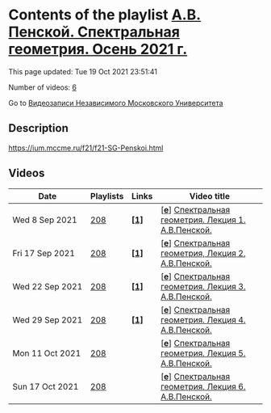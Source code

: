 # Contents of the playlist [А.В. Пенской. Спектральная геометрия. Осень 2021 г.](https://www.youtube.com/playlist?list=PLp9ABVh6_x4Hz700yhep2-WcGXjvSEJA8)

This page updated: Tue 19 Oct 2021 23:51:41

Number of videos: [6](#videos)

Go to [Видеозаписи Независимого Московского Университета](../README.md)

## Description

<https://ium.mccme.ru/f21/f21-SG-Penskoi.html>

## Videos

|Date|Playlists|Links|Video title|
|---|---|---|---|
| Wed&nbsp;8&nbsp;Sep&nbsp;2021 | [208](../playlists/208 "А.В. Пенской. Спектральная геометрия. Осень 2021 г.") | [**[1]**](https://ium.mccme.ru/f21/f21-SG-Penskoi.html) | [[**e**](https://studio.youtube.com/video/R1tj1a9hpE4/edit "Edit")] [Спектральная геометрия. Лекция 1. А.В.Пенской.](https://www.youtube.com/watch?v=R1tj1a9hpE4&list=PLp9ABVh6_x4Hz700yhep2-WcGXjvSEJA8 "Первая лекция курса по спектральной геометрии, НМУ, 07.09.2021 г.&#013;&#013;Подробнее: https://ium.mccme.ru/f21/f21-SG-Penskoi.html") |
| Fri&nbsp;17&nbsp;Sep&nbsp;2021 | [208](../playlists/208 "А.В. Пенской. Спектральная геометрия. Осень 2021 г.") | [**[1]**](https://ium.mccme.ru/f21/f21-SG-Penskoi.html) | [[**e**](https://studio.youtube.com/video/dlnXoNf1eEA/edit "Edit")] [Спектральная геометрия, Лекция 2, А.В.Пенской.](https://www.youtube.com/watch?v=dlnXoNf1eEA&list=PLp9ABVh6_x4Hz700yhep2-WcGXjvSEJA8 "https://ium.mccme.ru/f21/f21-SG-Penskoi.html") |
| Wed&nbsp;22&nbsp;Sep&nbsp;2021 | [208](../playlists/208 "А.В. Пенской. Спектральная геометрия. Осень 2021 г.") | [**[1]**](https://ium.mccme.ru/f21/f21-SG-Penskoi.html) | [[**e**](https://studio.youtube.com/video/QlEkkRcy4V8/edit "Edit")] [Спектральная геометрия. Лекция 3. А.В.Пенской.](https://www.youtube.com/watch?v=QlEkkRcy4V8&list=PLp9ABVh6_x4Hz700yhep2-WcGXjvSEJA8 "Лекция от 21.09.2021 &#013;&#013;Подробнее: https://ium.mccme.ru/f21/f21-SG-Penskoi.html") |
| Wed&nbsp;29&nbsp;Sep&nbsp;2021 | [208](../playlists/208 "А.В. Пенской. Спектральная геометрия. Осень 2021 г.") | [**[1]**](https://ium.mccme.ru/f21/f21-SG-Penskoi.html) | [[**e**](https://studio.youtube.com/video/8KcIo49EIqU/edit "Edit")] [Спектральная геометрия. Лекция 4. А.В.Пенской.](https://www.youtube.com/watch?v=8KcIo49EIqU&list=PLp9ABVh6_x4Hz700yhep2-WcGXjvSEJA8 "Лекция от 28 сентября 2021 года.&#013;&#013;Подробнее о курсе: https://ium.mccme.ru/f21/f21-SG-Penskoi.html") |
| Mon&nbsp;11&nbsp;Oct&nbsp;2021 | [208](../playlists/208 "А.В. Пенской. Спектральная геометрия. Осень 2021 г.") |  | [[**e**](https://studio.youtube.com/video/iatP5KRKZmM/edit "Edit")] [Спектральная геометрия. Лекция 5. А.В.Пенской.](https://www.youtube.com/watch?v=iatP5KRKZmM&list=PLp9ABVh6_x4Hz700yhep2-WcGXjvSEJA8) |
| Sun&nbsp;17&nbsp;Oct&nbsp;2021 | [208](../playlists/208 "А.В. Пенской. Спектральная геометрия. Осень 2021 г.") |  | [[**e**](https://studio.youtube.com/video/YwwMUopjZAY/edit "Edit")] [Спектральная геометрия. Лекция 6. А.В.Пенской.](https://www.youtube.com/watch?v=YwwMUopjZAY&list=PLp9ABVh6_x4Hz700yhep2-WcGXjvSEJA8) |
